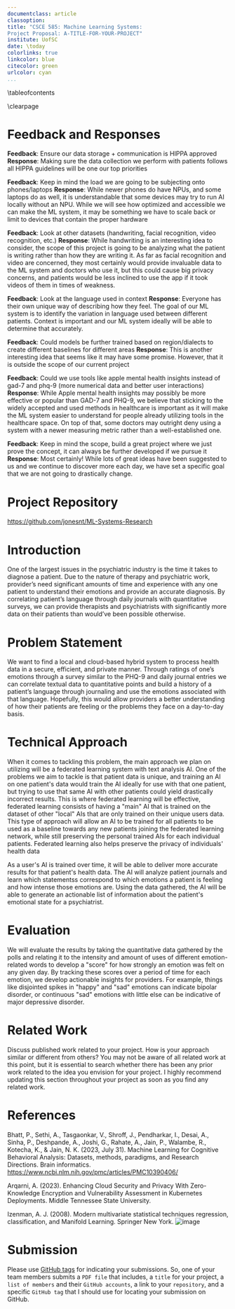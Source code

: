 ```yaml
---
documentclass: article
classoption: 
title: "CSCE 585: Machine Learning Systems: 
Project Proposal: A-TITLE-FOR-YOUR-PROJECT"
institute: UofSC
date: \today
colorlinks: true
linkcolor: blue
citecolor: green
urlcolor: cyan
...
```


\tableofcontents

\clearpage

# Feedback and Responses

**Feedback**: Ensure our data storage + communication is HIPPA approved 
**Response**: Making sure the data collection we perform with patients follows all HIPPA guidelines will be one our top priorities

**Feedback**: Keep in mind the load we are going to be subjecting onto phones/laptops 
**Response**: While newer phones do have NPUs, and some laptops do as well, it is understandable that some devices may try to run AI locally without an NPU. While we will see how optimized and accessible we can make the ML system, it may be something we have to scale back or limit to devices that contain the proper hardware	 

**Feedback**: Look at other datasets (handwriting, facial recognition, video recognition, etc.) 
**Response**: While handwriting is an interesting idea to consider, the scope of this project is going to be analyzing what the patient is writing rather than how they are writing it. As far as facial recognition and video are concerned, they most certainly would provide invaluable data to the ML system and doctors who use it, but this could cause big privacy concerns, and patients would be less inclined to use the app if it took videos of them in times of weakness. 

**Feedback**: Look at the language used in context 
**Response**: Everyone has their own unique way of describing how they feel. The goal of our ML system is to identify the variation in language used between different patients. Context is important and our ML system ideally will be able to determine that accurately. 

**Feedback**: Could models be further trained based on region/dialects to create different baselines for different areas 
**Response**: This is another interesting idea that seems like it may have some promise. However, that it is outside the scope of our current project 

**Feedback**: Could we use tools like apple mental health insights instead of gad-7 and phq-9 (more numerical data and better user interactions) 
**Response**: While Apple mental health insights may possibly be more effective or popular than GAD-7 and PHQ-9, we believe that sticking to the widely accepted and used methods in healthcare is important as it will make the ML system easier to understand for people already utilizing tools in the healthcare space. On top of that, some doctors may outright deny using a system with a newer measuring metric rather than a well-established one.	 

**Feedback**: Keep in mind the scope, build a great project where we just prove the concept, it can always be further developed if we pursue it 
**Response**: Most certainly! While lots of great ideas have been suggested to us and we continue to discover more each day, we have set a specific goal that we are not going to drastically change. 

# Project Repository
https://github.com/jonesnt/ML-Systems-Research

# Introduction
One of the largest issues in the psychiatric industry is the time it takes to diagnose a patient. Due to the nature of therapy and psychiatric work, provider’s need significant amounts of time and experience with any one patient to understand their emotions and provide an accurate diagnosis. By correlating patient’s language through daily journals with quantitative surveys, we can provide therapists and psychiatrists with significantly more data on their patients than would’ve been possible otherwise.

# Problem Statement
We want to find a local and cloud-based hybrid system to process health data in a secure, efficient, and private manner. Through ratings of one’s emotions through a survey similar to the PHQ-9 and daily journal entries we can correlate textual data to quantitative points and build a history of a patient’s language through journaling and use the emotions associated with that language. Hopefully, this would allow providers a better understanding of how their patients are feeling or the problems they face on a day-to-day basis. 

# Technical Approach
When it comes to tackling this problem, the main approach we plan on utilizing will be a federated learning system with text analysis AI. One of the problems we aim to tackle is that patient data is unique, and training an AI on one patient's data would train the AI ideally for use with that one patient, but trying to use that same AI with other patients could yield drastically incorrect results. This is where federated learning will be effective, federated learning consists of having a "main" AI that is trained on the dataset of other "local" AIs that are only trained on their unique users data. This type of approach will allow an AI to be trained for all patients to be used as a baseline towards any new patients joining the federated learning network, while still preserving the personal trained AIs for each individual patients. Federated learning also helps preserve the privacy of individuals' health data

As a user's AI is trained over time, it will be able to deliver more accurate results for that patient's health data. The AI will analyze patient journals and learn which statementss correspond to which emotions a patient is feeling and how intense those emotions are. Using the data gathered, the AI will be able to generate an actionable list of information about the patient's emotional state for a psychiatrist.

# Evaluation
We will evaluate the results by taking the quantitative data gathered by the polls and relating it to the intensity and amount of uses of different emotion-related words to develop a "score" for how strongly an emotion was felt on any given day. By tracking these scores over a period of time for each emotion, we develop actionable insights for providers. For example, things like disjointed spikes in "happy" and "sad" emotions can indicate bipolar disorder, or continuous "sad" emotions with little else can be indicative of major depressive disorder. 

# Related Work
Discuss published work related to your project. How is your approach similar or different from others? You may not be aware of all related work at this point, but it is essential to search whether there has been any prior work related to the idea you envision for your project. I highly recommend updating this section throughout your project as soon as you find any related work.

# References
Bhatt, P., Sethi, A., Tasgaonkar, V., Shroff, J., Pendharkar, I., Desai, A., Sinha, P., Deshpande, A., Joshi, G., Rahate, A., Jain, P., Walambe, R., Kotecha, K., & Jain, N. K. (2023, July 31). Machine Learning for Cognitive Behavioral Analysis: Datasets, methods, paradigms, and Research Directions. Brain informatics. https://www.ncbi.nlm.nih.gov/pmc/articles/PMC10390406/ 

Arqarni, A. (2023). Enhancing Cloud Security and Privacy With Zero-Knowledge Encryption and Vulnerability Assessment in Kubernetes Deployments. Middle Tennessee State University. 

Izenman, A. J. (2008). Modern multivariate statistical techniques regression, classification, and Manifold Learning. Springer New York. 
![image](https://github.com/user-attachments/assets/ef3fb1f1-a7e5-4bb5-a756-38f3a8a2c7ad)


# Submission
Please use [GitHub tags](https://docs.github.com/en/desktop/contributing-and-collaborating-using-github-desktop/managing-commits/managing-tags) for indicating your submissions. So, one of your team members submits a `PDF file` that includes, a `title` for your project, a `list of members` and their `GitHub accounts`, a link to your `repository`, and a specific `GitHub tag` that I should use for locating your submission on GitHub. 
